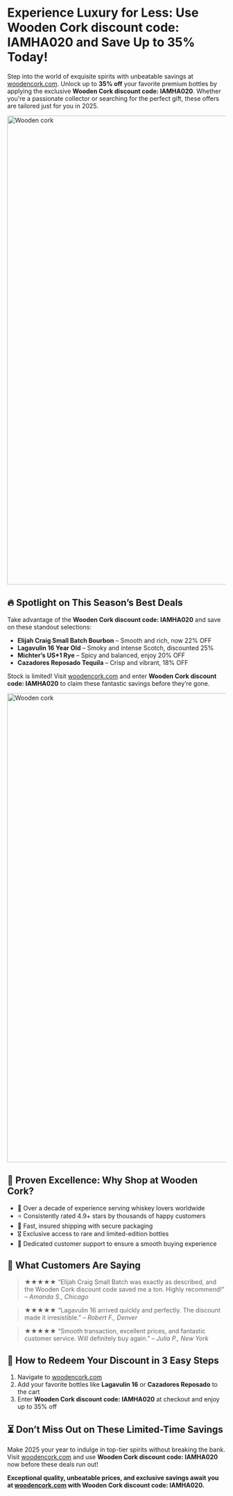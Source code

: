 <h1><strong>Experience Luxury for Less: Use Wooden Cork discount code: IAMHA020 and Save Up to 35% Today!</strong></h1>
<p>Step into the world of exquisite spirits with unbeatable savings at <a href="https://woodencork.com/?dt_id=2442997" target="_blank">woodencork.com</a>. Unlock up to <strong>35% off</strong> your favorite premium bottles by applying the exclusive <strong>Wooden Cork discount code: IAMHA020</strong>. Whether you're a passionate collector or searching for the perfect gift, these offers are tailored just for you in 2025.</p>
<img src="https://images.mirror-media.xyz/publication-images/1sE2YxUeSgdyLgUSeA5YC.png?height=315&width=630" alt="Wooden cork" width="1080">
<h2><strong>🔥 Spotlight on This Season’s Best Deals</strong></h2>
<p>Take advantage of the <strong>Wooden Cork discount code: IAMHA020</strong> and save on these standout selections:</p>
<ul>
  <li><strong>Elijah Craig Small Batch Bourbon</strong> – Smooth and rich, now 22% OFF</li>
  <li><strong>Lagavulin 16 Year Old</strong> – Smoky and intense Scotch, discounted 25%</li>
  <li><strong>Michter’s US*1 Rye</strong> – Spicy and balanced, enjoy 20% OFF</li>
  <li><strong>Cazadores Reposado Tequila</strong> – Crisp and vibrant, 18% OFF</li>
</ul>
<p>Stock is limited! Visit <a href="https://woodencork.com/?dt_id=2442997" target="_blank">woodencork.com</a> and enter <strong>Wooden Cork discount code: IAMHA020</strong> to claim these fantastic savings before they’re gone.</p>
<img src="https://images.mirror-media.xyz/publication-images/WgLwdMt2DCu-d3Pd5BlOK.jpeg?height=540&width=1080" alt="Wooden cork" width="1080">
<h2><strong>🏅 Proven Excellence: Why Shop at Wooden Cork?</strong></h2>
<ul>
  <li>📆 Over a decade of experience serving whiskey lovers worldwide</li>
  <li>⭐ Consistently rated 4.9+ stars by thousands of happy customers</li>
  <li>🚚 Fast, insured shipping with secure packaging</li>
  <li>🎖 Exclusive access to rare and limited-edition bottles</li>
  <li>💬 Dedicated customer support to ensure a smooth buying experience</li>
</ul>

<h2><strong>🌟 What Customers Are Saying</strong></h2>
<blockquote>★★★★★ “Elijah Craig Small Batch was exactly as described, and the Wooden Cork discount code saved me a ton. Highly recommend!” – <em>Amanda S., Chicago</em></blockquote>
<blockquote>★★★★★ “Lagavulin 16 arrived quickly and perfectly. The discount made it irresistible.” – <em>Robert F., Denver</em></blockquote>
<blockquote>★★★★★ “Smooth transaction, excellent prices, and fantastic customer service. Will definitely buy again.” – <em>Julia P., New York</em></blockquote>

<h2><strong>💸 How to Redeem Your Discount in 3 Easy Steps</strong></h2>
<ol>
  <li>Navigate to <a href="https://woodencork.com/?dt_id=2442997" target="_blank">woodencork.com</a></li>
  <li>Add your favorite bottles like <strong>Lagavulin 16</strong> or <strong>Cazadores Reposado</strong> to the cart</li>
  <li>Enter <strong>Wooden Cork discount code: IAMHA020</strong> at checkout and enjoy up to 35% off</li>
</ol>

<h2><strong>⏳ Don’t Miss Out on These Limited-Time Savings</strong></h2>
<p>Make 2025 your year to indulge in top-tier spirits without breaking the bank. Visit <a href="https://woodencork.com/?dt_id=2442997" target="_blank">woodencork.com</a> and use <strong>Wooden Cork discount code: IAMHA020</strong> now before these deals run out!</p>

<p><strong>Exceptional quality, unbeatable prices, and exclusive savings await you at <a href="https://woodencork.com/?dt_id=2442997" target="_blank">woodencork.com</a> with Wooden Cork discount code: IAMHA020.</strong></p>
